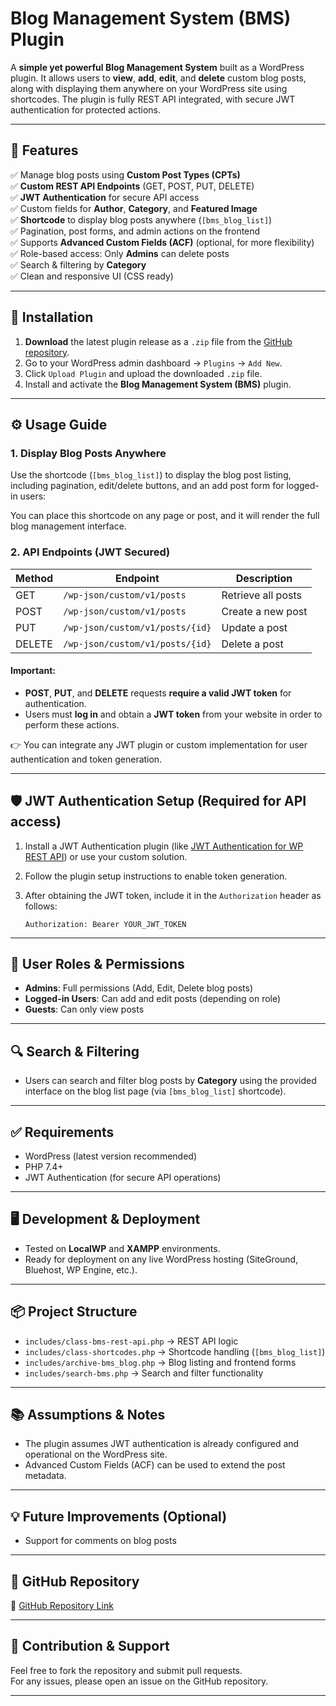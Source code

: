 # Blog Management System (BMS) Plugin

A **simple yet powerful Blog Management System** built as a WordPress plugin. It allows users to **view**, **add**, **edit**, and **delete** custom blog posts, along with displaying them anywhere on your WordPress site using shortcodes. The plugin is fully REST API integrated, with secure JWT authentication for protected actions.

---

## 🌟 Features

✅ Manage blog posts using **Custom Post Types (CPTs)**  
✅ **Custom REST API Endpoints** (GET, POST, PUT, DELETE)  
✅ **JWT Authentication** for secure API access  
✅ Custom fields for **Author**, **Category**, and **Featured Image**  
✅ **Shortcode** to display blog posts anywhere (`[bms_blog_list]`)  
✅ Pagination, post forms, and admin actions on the frontend  
✅ Supports **Advanced Custom Fields (ACF)** (optional, for more flexibility)  
✅ Role-based access: Only **Admins** can delete posts  
✅ Search & filtering by **Category**  
✅ Clean and responsive UI (CSS ready)

---

## 🚀 Installation

1. **Download** the latest plugin release as a `.zip` file from the [GitHub repository](#).
2. Go to your WordPress admin dashboard → `Plugins` → `Add New`.
3. Click `Upload Plugin` and upload the downloaded `.zip` file.
4. Install and activate the **Blog Management System (BMS)** plugin.

---

## ⚙️ Usage Guide

### 1. Display Blog Posts Anywhere
Use the shortcode (`[bms_blog_list]`)  to display the blog post listing, including pagination, edit/delete buttons, and an add post form for logged-in users:

You can place this shortcode on any page or post, and it will render the full blog management interface.

### 2. API Endpoints (JWT Secured)

| Method | Endpoint                         | Description         |
|--------|----------------------------------|---------------------|
| GET    | `/wp-json/custom/v1/posts`       | Retrieve all posts  |
| POST   | `/wp-json/custom/v1/posts`       | Create a new post   |
| PUT    | `/wp-json/custom/v1/posts/{id}`  | Update a post       |
| DELETE | `/wp-json/custom/v1/posts/{id}`  | Delete a post       |

#### Important:
- **POST**, **PUT**, and **DELETE** requests **require a valid JWT token** for authentication.
- Users must **log in** and obtain a **JWT token** from your website in order to perform these actions.
  
👉 You can integrate any JWT plugin or custom implementation for user authentication and token generation.

---

## 🛡️ JWT Authentication Setup (Required for API access)

1. Install a JWT Authentication plugin (like [JWT Authentication for WP REST API](https://wordpress.org/plugins/jwt-authentication-for-wp-rest-api/)) or use your custom solution.
2. Follow the plugin setup instructions to enable token generation.
3. After obtaining the JWT token, include it in the `Authorization` header as follows:
   
   ```
   Authorization: Bearer YOUR_JWT_TOKEN
   ```

---

## 👥 User Roles & Permissions

- **Admins**: Full permissions (Add, Edit, Delete blog posts)
- **Logged-in Users**: Can add and edit posts (depending on role)
- **Guests**: Can only view posts

---

## 🔍 Search & Filtering 

- Users can search and filter blog posts by **Category** using the provided interface on the blog list page (via `[bms_blog_list]` shortcode).

---

## ✅ Requirements

- WordPress (latest version recommended)
- PHP 7.4+
- JWT Authentication (for secure API operations)

---

## 🖥️ Development & Deployment

- Tested on **LocalWP** and **XAMPP** environments.
- Ready for deployment on any live WordPress hosting (SiteGround, Bluehost, WP Engine, etc.).

---

## 📦 Project Structure

- `includes/class-bms-rest-api.php` → REST API logic  
- `includes/class-shortcodes.php` → Shortcode handling (`[bms_blog_list]`)  
- `includes/archive-bms_blog.php` → Blog listing and frontend forms  
- `includes/search-bms.php` → Search and filter functionality  

---

## 📚 Assumptions & Notes

- The plugin assumes JWT authentication is already configured and operational on the WordPress site.
- Advanced Custom Fields (ACF) can be used to extend the post metadata.

---

## 💡 Future Improvements (Optional)

- Support for comments on blog posts  

---

## 📎 GitHub Repository

🔗 [GitHub Repository Link](#)

---

## 🙌 Contribution & Support

Feel free to fork the repository and submit pull requests.  
For any issues, please open an issue on the GitHub repository.

---

